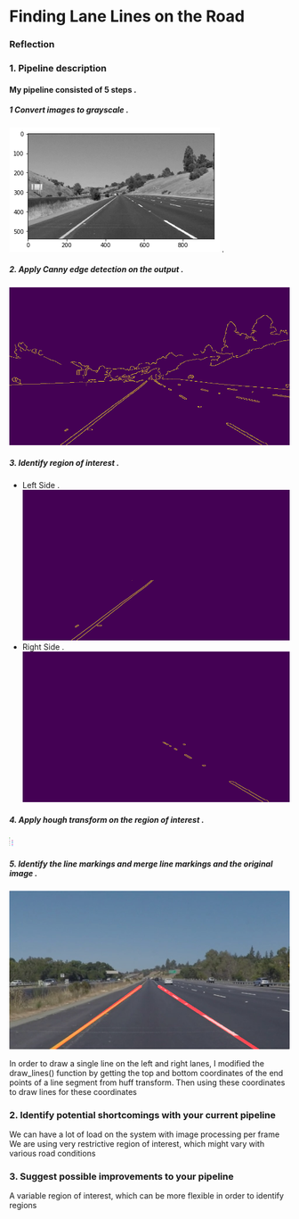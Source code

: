 # **Finding Lane Lines on the Road** 

[//]: # (Image References)

[image1]: ./out_images/gray.png "Grayscale"
[image2]: ./out_images/canny.jpg "Canny"
[image3]: ./out_images/edgesLeft.jpg "edgesLeft"
[image4]: ./out_images/edgesRight.jpg "edgesRight"
[image5]: ./out_images/houghLeft.jpg "houghLeft"
[image6]: ./out_images/houghRight.jpg "houghRight"
[image7]: ./out_images/out_solidYellowLeft.jpg "out_solidYellowLeft"


### Reflection

### 1. Pipeline description

#### My pipeline consisted of 5 steps . 
##### 1 Convert images to grayscale . 
 ![alt text][image1] . 
##### 2.  Apply Canny edge detection on the output . 
 ![alt text][image2]
##### 3.  Identify region of interest . 
  - Left Side . 
 ![alt text][image3]
  - Right Side . 
 ![alt text][image4]
##### 4. Apply hough transform on the region of interest . 
 ![alt text][image5]
 ![alt text][image6]
##### 5. Identify the line markings and merge line markings and the original image . 
 ![alt text][image7]

In order to draw a single line on the left and right lanes, I modified the draw_lines() function by getting the top and bottom coordinates of the end points of a line segment from huff transform. Then using these coordinates to draw lines for these coordinates

### 2. Identify potential shortcomings with your current pipeline

We can have a lot of load on the system with image processing per frame
We are using very restrictive region of interest, which might vary with various road conditions

### 3. Suggest possible improvements to your pipeline

A variable region of interest, which can be more flexible in order to identify regions
